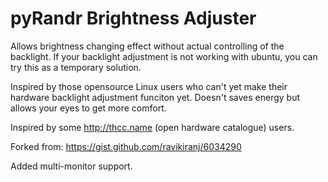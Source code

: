 # pyRandr Brightness Adjuster
Allows brightness changing effect without actual controlling of the backlight.
If your backlight adjustment is not working with ubuntu, you can try this as a 
temporary solution.

Inspired by those opensource Linux users who can't yet make their hardware backlight
adjustment funciton yet. Doesn't saves energy but allows your eyes to get more comfort.

Inspired by some http://thcc.name (open hardware catalogue) users.

Forked from: https://gist.github.com/ravikiranj/6034290

Added multi-monitor support.


